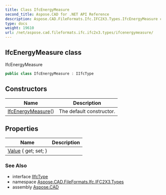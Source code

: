```yaml
---
title: Class IfcEnergyMeasure
second_title: Aspose.CAD for .NET API Reference
description: Aspose.CAD.FileFormats.Ifc.IFC2X3.Types.IfcEnergyMeasure class. IfcEnergyMeasure
type: docs
weight: 19610
url: /net/aspose.cad.fileformats.ifc.ifc2x3.types/ifcenergymeasure/
---
```

## IfcEnergyMeasure class

IfcEnergyMeasure

```csharp
public class IfcEnergyMeasure : IIfcType
```

## Constructors

| Name | Description |
| --- | --- |
| [IfcEnergyMeasure](ifcenergymeasure/)() | The default constructor. |

## Properties

| Name | Description |
| --- | --- |
| [Value](../../aspose.cad.fileformats.ifc.ifc2x3.types/ifcenergymeasure/value/) { get; set; } |  |

### See Also

* interface [IIfcType](../../aspose.cad.fileformats.ifc/iifctype/)
* namespace [Aspose.CAD.FileFormats.Ifc.IFC2X3.Types](../../aspose.cad.fileformats.ifc.ifc2x3.types/)
* assembly [Aspose.CAD](../../)


